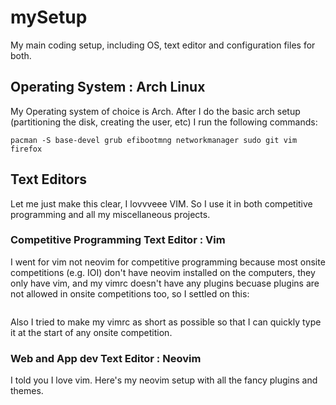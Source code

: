 # mySetup
My main coding setup, including OS, text editor and configuration files for both.

## Operating System : Arch Linux
My Operating system of choice is Arch. After I do the basic arch setup (partitioning the disk, creating the user, etc) I run the following commands:
```
pacman -S base-devel grub efibootmng networkmanager sudo git vim firefox
```

## Text Editors
Let me just make this clear, I lovvveee VIM. So I use it in both competitive programming and all my miscellaneous projects.

### Competitive Programming Text Editor : Vim 
I went for vim not neovim for competitive programming because most onsite competitions (e.g. IOI) don't have neovim installed on the computers, they only have vim, and my vimrc doesn't have any plugins becuase plugins are not allowed in onsite competitions too, so I settled on this:

```

```

Also I tried to make my vimrc as short as possible so that I can quickly type it at the start of any onsite competition.

### Web and App dev Text Editor : Neovim
I told you I love vim. Here's my neovim setup with all the fancy plugins and themes.

```

```
